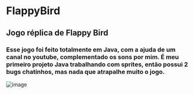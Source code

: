 # FlappyBird
## Jogo réplica de Flappy Bird


### Esse jogo foi feito totalmente em Java, com a ajuda de um canal no youtube, complementado os sons por mim. É meu primeiro projeto Java trabalhando com sprites, então possui 2 bugs chatinhos, mas nada que atrapalhe muito o jogo. 

![image](https://user-images.githubusercontent.com/75546113/112791064-15e71980-9037-11eb-9c47-c861b967f585.png)

